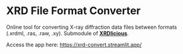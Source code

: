 # XRD File Format Converter
Online tool for converting X-ray diffraction data files between formats (.xrdml, .ras, .raw, .xy). Submodule of **[XRDlicious](xrdlicious.com)**.

Access the app here: https://xrd-convert.streamlit.app/
